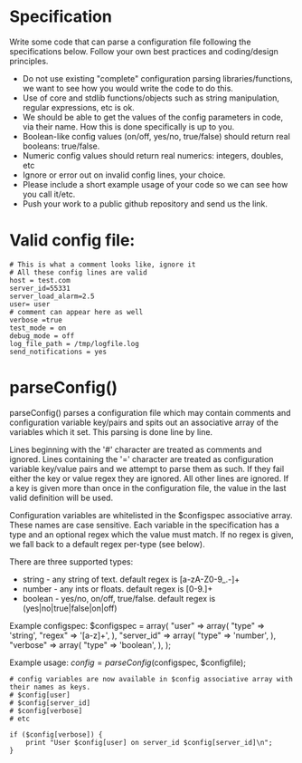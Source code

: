 Specification
=============
Write some code that can parse a configuration file
following the specifications below. Follow your
own best practices and coding/design principles.

- Do not use existing "complete" configuration parsing
  libraries/functions, we want to see how you would write the code
  to do this.
- Use of core and stdlib functions/objects such as string
  manipulation, regular expressions, etc is ok.
- We should be able to get the values of the config parameters in
  code, via their name. How this is done specifically is up to you.
- Boolean-like config values (on/off, yes/no, true/false) should
  return real booleans: true/false.
- Numeric config values should return real numerics: integers,
  doubles, etc
- Ignore or error out on invalid config lines, your choice.
- Please include a short example usage of your code so we can see
  how you call it/etc.
- Push your work to a public github repository and send us the link.

Valid config file:
================

    # This is what a comment looks like, ignore it
    # All these config lines are valid
    host = test.com
    server_id=55331
    server_load_alarm=2.5
    user= user
    # comment can appear here as well
    verbose =true
    test_mode = on
    debug_mode = off
    log_file_path = /tmp/logfile.log
    send_notifications = yes

parseConfig()
===========
parseConfig() parses a configuration file which may contain comments and configuration variable key/pairs and spits out an associative array of the variables which it set. This parsing is done line by line.

Lines beginning with the '#' character are treated as comments and ignored.
Lines containing the '=' character are treated as configuration variable key/value pairs and we attempt to parse them as such. If they fail either the key or value regex they are ignored.
All other lines are ignored.
If a key is given more than once in the configuration file, the value in the last valid definition will be used.

Configuration variables are whitelisted in the $configspec associative array. These names are case sensitive.  Each variable in the specification has a type and an optional regex which the value must match. If no regex is given, we fall back to a default regex per-type (see below).

There are three supported types:
 - string - any string of text. default regex is [a-zA-Z0-9_.-]+
 - number - any ints or floats. default regex is [0-9.]+
 - boolean - yes/no, on/off, true/false. default regex is (yes|no|true|false|on|off)

Example configspec:
    $configspec = array(
     "user" => array(
       "type" => 'string',
       "regex" => '[a-z]+',
     ),
     "server_id" => array(
       "type" => 'number',
     ),
     "verbose" => array(
       "type" => 'boolean',
     ),
    );

Example usage:
    $config = parseConfig($configspec, $configfile);

    # config variables are now available in $config associative array with their names as keys.
    # $config[user]
    # $config[server_id]
    # $config[verbose]
    # etc

    if ($config[verbose]) {
        print "User $config[user] on server_id $config[server_id]\n";
    }

